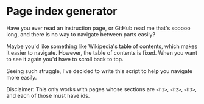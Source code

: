 # Page index generator

Have you ever read an instruction page, or GitHub read me that's sooooo long,
and there is no way to navigate between parts easily?

Maybe you'd like something like Wikipedia's table of contents,
which makes it easier to navigate. However, the table of contents is fixed.
When you want to see it again you'd have to scroll back to top.

Seeing such struggle, I've decided to write this script to help you navigate
more easily.

Disclaimer: This only works with pages whose sections are `<h1>`, `<h2>`, `<h3>`,
and each of those must have ids.
